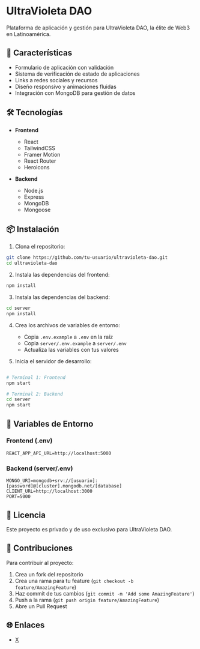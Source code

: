 # UltraVioleta DAO

Plataforma de aplicación y gestión para UltraVioleta DAO, la élite de Web3 en Latinoamérica.

## 🚀 Características

- Formulario de aplicación con validación
- Sistema de verificación de estado de aplicaciones
- Links a redes sociales y recursos
- Diseño responsivo y animaciones fluidas
- Integración con MongoDB para gestión de datos

## 🛠️ Tecnologías

- **Frontend**
  - React
  - TailwindCSS
  - Framer Motion
  - React Router
  - Heroicons

- **Backend**
  - Node.js
  - Express
  - MongoDB
  - Mongoose

## 📦 Instalación

1. Clona el repositorio:

```bash
git clone https://github.com/tu-usuario/ultravioleta-dao.git
cd ultravioleta-dao
```

2. Instala las dependencias del frontend:

```bash
npm install
```

3. Instala las dependencias del backend:
```bash
cd server
npm install
```

4. Crea los archivos de variables de entorno:
   - Copia `.env.example` a `.env` en la raíz
   - Copia `server/.env.example` a `server/.env`
   - Actualiza las variables con tus valores

5. Inicia el servidor de desarrollo:
```bash

# Terminal 1: Frontend
npm start

# Terminal 2: Backend
cd server
npm start
```

## 🔧 Variables de Entorno

### Frontend (.env)
```env
REACT_APP_API_URL=http://localhost:5000
```

### Backend (server/.env)
```env
MONGO_URI=mongodb+srv://[usuario]:[password]@[cluster].mongodb.net/[database]
CLIENT_URL=http://localhost:3000
PORT=5000
```

## 📝 Licencia

Este proyecto es privado y de uso exclusivo para UltraVioleta DAO.

## 👥 Contribuciones

Para contribuir al proyecto:

1. Crea un fork del repositorio
2. Crea una rama para tu feature (`git checkout -b feature/AmazingFeature`)
3. Haz commit de tus cambios (`git commit -m 'Add some AmazingFeature'`)
4. Push a la rama (`git push origin feature/AmazingFeature`)
5. Abre un Pull Request

## 🌐 Enlaces

- [X](https://x.com/UltravioletaDAO)

